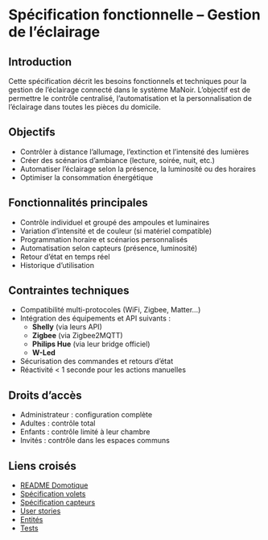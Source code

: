# Spécification fonctionnelle – Gestion de l’éclairage

## Introduction

Cette spécification décrit les besoins fonctionnels et techniques pour la gestion de l’éclairage connecté dans le système MaNoir. L’objectif est de permettre le contrôle centralisé, l’automatisation et la personnalisation de l’éclairage dans toutes les pièces du domicile.

## Objectifs
- Contrôler à distance l’allumage, l’extinction et l’intensité des lumières
- Créer des scénarios d’ambiance (lecture, soirée, nuit, etc.)
- Automatiser l’éclairage selon la présence, la luminosité ou des horaires
- Optimiser la consommation énergétique

## Fonctionnalités principales
- Contrôle individuel et groupé des ampoules et luminaires
- Variation d’intensité et de couleur (si matériel compatible)
- Programmation horaire et scénarios personnalisés
- Automatisation selon capteurs (présence, luminosité)
- Retour d’état en temps réel
- Historique d’utilisation

## Contraintes techniques
- Compatibilité multi-protocoles (WiFi, Zigbee, Matter…)
- Intégration des équipements et API suivants :
  - **Shelly** (via leurs API)
  - **Zigbee** (via Zigbee2MQTT)
  - **Philips Hue** (via leur bridge officiel)
  - **W-Led**
- Sécurisation des commandes et retours d’état
- Réactivité < 1 seconde pour les actions manuelles

## Droits d’accès
- Administrateur : configuration complète
- Adultes : contrôle total
- Enfants : contrôle limité à leur chambre
- Invités : contrôle dans les espaces communs

## Liens croisés
- [README Domotique](../README.md)
- [Spécification volets](spec-volets.md)
- [Spécification capteurs](spec-capteurs.md)
- [User stories](../../user-stories/)
- [Entités](../../entites/)
- [Tests](../../../05-Tests/)
